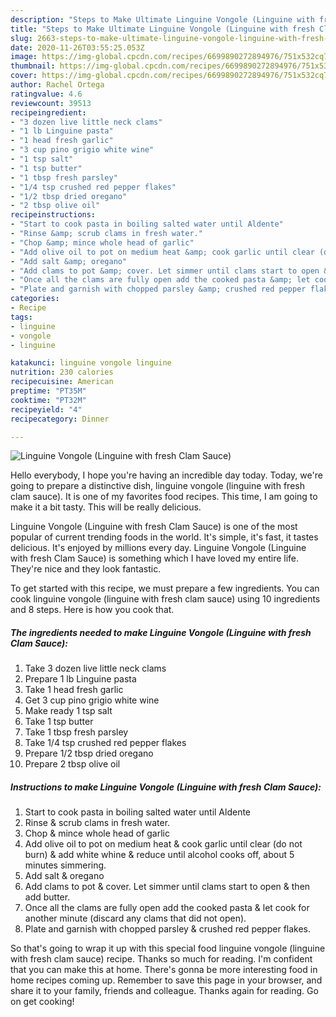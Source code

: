 ```yaml
---
description: "Steps to Make Ultimate Linguine Vongole (Linguine with fresh Clam Sauce)"
title: "Steps to Make Ultimate Linguine Vongole (Linguine with fresh Clam Sauce)"
slug: 2663-steps-to-make-ultimate-linguine-vongole-linguine-with-fresh-clam-sauce
date: 2020-11-26T03:55:25.053Z
image: https://img-global.cpcdn.com/recipes/6699890272894976/751x532cq70/linguine-vongole-linguine-with-fresh-clam-sauce-recipe-main-photo.jpg
thumbnail: https://img-global.cpcdn.com/recipes/6699890272894976/751x532cq70/linguine-vongole-linguine-with-fresh-clam-sauce-recipe-main-photo.jpg
cover: https://img-global.cpcdn.com/recipes/6699890272894976/751x532cq70/linguine-vongole-linguine-with-fresh-clam-sauce-recipe-main-photo.jpg
author: Rachel Ortega
ratingvalue: 4.6
reviewcount: 39513
recipeingredient:
- "3 dozen live little neck clams"
- "1 lb Linguine pasta"
- "1 head fresh garlic"
- "3 cup pino grigio white wine"
- "1 tsp salt"
- "1 tsp butter"
- "1 tbsp fresh parsley"
- "1/4 tsp crushed red pepper flakes"
- "1/2 tbsp dried oregano"
- "2 tbsp olive oil"
recipeinstructions:
- "Start to cook pasta in boiling salted water until Aldente"
- "Rinse &amp; scrub clams in fresh water."
- "Chop &amp; mince whole head of garlic"
- "Add olive oil to pot on medium heat &amp; cook garlic until clear (do not burn) &amp; add white whine &amp; reduce until alcohol cooks off, about 5 minutes simmering."
- "Add salt &amp; oregano"
- "Add clams to pot &amp; cover. Let simmer until clams start to open &amp; then add butter."
- "Once all the clams are fully open add the cooked pasta &amp; let cook for another minute (discard any clams that did not open)."
- "Plate and garnish with chopped parsley &amp; crushed red pepper flakes."
categories:
- Recipe
tags:
- linguine
- vongole
- linguine

katakunci: linguine vongole linguine 
nutrition: 230 calories
recipecuisine: American
preptime: "PT35M"
cooktime: "PT32M"
recipeyield: "4"
recipecategory: Dinner

---
```



![Linguine Vongole (Linguine with fresh Clam Sauce)](https://img-global.cpcdn.com/recipes/6699890272894976/751x532cq70/linguine-vongole-linguine-with-fresh-clam-sauce-recipe-main-photo.jpg)

Hello everybody, I hope you're having an incredible day today. Today, we're going to prepare a distinctive dish, linguine vongole (linguine with fresh clam sauce). It is one of my favorites food recipes. This time, I am going to make it a bit tasty. This will be really delicious.

Linguine Vongole (Linguine with fresh Clam Sauce) is one of the most popular of current trending foods in the world. It's simple, it's fast, it tastes delicious. It's enjoyed by millions every day. Linguine Vongole (Linguine with fresh Clam Sauce) is something which I have loved my entire life. They're nice and they look fantastic.




To get started with this recipe, we must prepare a few ingredients. You can cook linguine vongole (linguine with fresh clam sauce) using 10 ingredients and 8 steps. Here is how you cook that.

<!--inarticleads1-->

##### The ingredients needed to make Linguine Vongole (Linguine with fresh Clam Sauce):

1. Take 3 dozen live little neck clams
1. Prepare 1 lb Linguine pasta
1. Take 1 head fresh garlic
1. Get 3 cup pino grigio white wine
1. Make ready 1 tsp salt
1. Take 1 tsp butter
1. Take 1 tbsp fresh parsley
1. Take 1/4 tsp crushed red pepper flakes
1. Prepare 1/2 tbsp dried oregano
1. Prepare 2 tbsp olive oil




<!--inarticleads2-->

##### Instructions to make Linguine Vongole (Linguine with fresh Clam Sauce):

1. Start to cook pasta in boiling salted water until Aldente
1. Rinse &amp; scrub clams in fresh water.
1. Chop &amp; mince whole head of garlic
1. Add olive oil to pot on medium heat &amp; cook garlic until clear (do not burn) &amp; add white whine &amp; reduce until alcohol cooks off, about 5 minutes simmering.
1. Add salt &amp; oregano
1. Add clams to pot &amp; cover. Let simmer until clams start to open &amp; then add butter.
1. Once all the clams are fully open add the cooked pasta &amp; let cook for another minute (discard any clams that did not open).
1. Plate and garnish with chopped parsley &amp; crushed red pepper flakes.




So that's going to wrap it up with this special food linguine vongole (linguine with fresh clam sauce) recipe. Thanks so much for reading. I'm confident that you can make this at home. There's gonna be more interesting food in home recipes coming up. Remember to save this page in your browser, and share it to your family, friends and colleague. Thanks again for reading. Go on get cooking!

